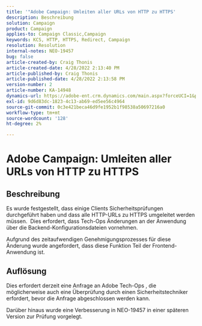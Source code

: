 ```yaml
---
title: '"Adobe Campaign: Umleiten aller URLs von HTTP zu HTTPS'
description: Beschreibung
solution: Campaign
product: Campaign
applies-to: Campaign Classic,Campaign
keywords: KCS, HTTP, HTTPS, Redirect, Campaign
resolution: Resolution
internal-notes: NEO-19457
bug: false
article-created-by: Craig Thonis
article-created-date: 4/28/2022 2:13:40 PM
article-published-by: Craig Thonis
article-published-date: 4/28/2022 2:13:58 PM
version-number: 2
article-number: KA-14948
dynamics-url: https://adobe-ent.crm.dynamics.com/main.aspx?forceUCI=1&pagetype=entityrecord&etn=knowledgearticle&id=8498f365-fdc6-ec11-a7b6-0022480a10ee
exl-id: 9d6d83dc-1823-4c13-ab69-ed5ee56c4964
source-git-commit: 0c3e421beca46d9fe1952b1f98538a50697216a0
workflow-type: tm+mt
source-wordcount: '128'
ht-degree: 2%

---
```


# Adobe Campaign: Umleiten aller URLs von HTTP zu HTTPS

## Beschreibung


Es wurde festgestellt, dass einige Clients Sicherheitsprüfungen durchgeführt haben und dass alle HTTP-URLs zu HTTPS umgeleitet werden müssen.  Dies erfordert, dass Tech-Ops Änderungen an der Anwendung über die Backend-Konfigurationsdateien vornehmen.

Aufgrund des zeitaufwendigen Genehmigungsprozesses für diese Änderung wurde angefordert, dass diese Funktion Teil der Frontend-Anwendung ist.


## Auflösung


Dies erfordert derzeit eine Anfrage an Adobe Tech-Ops , die möglicherweise auch eine Überprüfung durch einen Sicherheitstechniker erfordert, bevor die Anfrage abgeschlossen werden kann.

Darüber hinaus wurde eine Verbesserung in NEO-19457 in einer späteren Version zur Prüfung vorgelegt.
